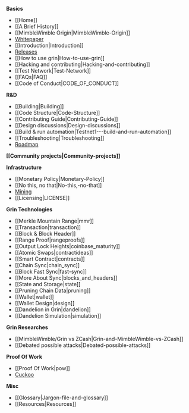 **Basics**
- [[Home]]
- [[A Brief History]]
- [[MimbleWimble Origin|MimbleWimble-Origin]]
- [Whitepaper](https://download.wpsoftware.net/bitcoin/wizardry/mimblewimble.pdf)
- [[Introduction|Introduction]] 
- [Releases]()
- [[How to use grin|How-to-use-grin]]
- [[Hacking and contributing|Hacking-and-contributing]]
- [[Test Network|Test-Network]]
- [[FAQs|FAQ]]
- [[Code of Conduct|CODE_OF_CONDUCT]]

**R&D**

- [[Building|Building]]
- [[Code Structure|Code-Structure]]
- [[Contributing Guide|Contributing-Guide]]
- [[Design discussions|Design-discussions]]
- [[Build & run automation|Testnet1---build-and-run-automation]]
- [[Troubleshooting|Troubleshooting]]
- [Roadmap]()

**[[Community projects|Community-projects]]**

**Infrastructure**
- [[Monetary Policy|Monetary-Policy]]
- [[No this, no that|No-this,-no-that]]
- [Mining](https://www.grin-forum.org/t/how-to-mine-cuckoo-30-in-grin-help-us-test-and-collect-stats/152)
- [[Licensing|LICENSE]]

**Grin Technologies**
- [[Merkle Mountain Range|mmr]]
- [[Transaction|transaction]]
- [[Block & Block Header]]
- [[Range Proof|rangeproofs]]
- [[Output Lock Heights|coinbase_maturity]]
- [[Atomic Swaps|contractideas]]
- [[Smart Contract|contracts]]
- [[Chain Sync|chain_sync]]
- [[Block Fast Sync|fast-sync]]
- [[More About Sync|blocks_and_headers]]
- [[State and Storage|state]]
- [[Pruning Chain Data|pruning]]
- [[Wallet|wallet]]
- [[Wallet Design|design]]
- [[Dandelion in Grin|dandelion]]
- [[Dandelion Simulation|simulation]]

**Grin Researches**
- [[MimbleWimble/Grin vs ZCash|Grin-and-MimbleWimble-vs-ZCash]]
- [[Debated possible attacks|Debated-possible-attacks]]

**Proof Of Work**
- [[Proof Of Work|pow]]
- [Cuckoo](https://github.com/tromp/cuckoo)

**Misc**
- [[Glossary|Jargon-file-and-glossary]]
- [[Resources|Resources]]